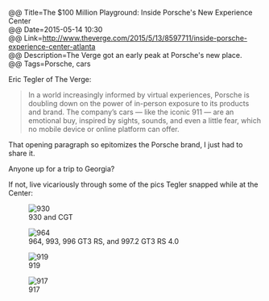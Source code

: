 @@ Title=The $100 Million Playground: Inside Porsche's New Experience Center  
@@ Date=2015-05-14 10:30  
@@ Link=http://www.theverge.com/2015/5/13/8597711/inside-porsche-experience-center-atlanta  
@@ Description=The Verge got an early peak at Porsche's new place.  
@@ Tags=Porsche, cars  

Eric Tegler of The Verge:
>In a world increasingly informed by virtual experiences, Porsche is doubling down on the power of in-person exposure to its products and brand. The company’s cars — like the iconic 911 — are an emotional buy, inspired by sights, sounds, and even a little fear, which no mobile device or online platform can offer.

That opening paragraph so epitomizes the Porsche brand, I just had to share it. 

Anyone up for a trip to Georgia?

If not, live vicariously through some of the pics Tegler snapped while at the Center:

<figure class="wide">
	<img src="https://cdn3.vox-cdn.com/thumbor/LemejK0sMTHhK0HiQ2PiF53gA5g=/1020x0/cdn0.vox-cdn.com/uploads/chorus_asset/file/3692700/porsche-experience-center-012-2040.0.jpg" alt="930"  />
	<figcaption>930 and CGT</figcaption>
</figure>

<figure class="wide">
	<img src="https://cdn2.vox-cdn.com/thumbor/4r83iEN9PHju9i_xxaZz8N0c0eQ=/1020x0/cdn0.vox-cdn.com/uploads/chorus_asset/file/3692698/porsche-experience-center-011-2040.0.jpg" alt="964"  />
	<figcaption>964, 993, 996 GT3 RS, and 997.2 GT3 RS 4.0</figcaption>
</figure>

<figure class="wide">
	<img src="https://cdn3.vox-cdn.com/thumbor/QIXPmVWfdYwEaPBBzl6QB9sAkno=/1020x0/cdn0.vox-cdn.com/uploads/chorus_asset/file/3692692/porsche-experience-center-003-2040.0.jpg" alt="919"  />
	<figcaption>919</figcaption>
</figure>

<figure class="wide">
	<img src="https://cdn3.vox-cdn.com/thumbor/hHa4IDiKEYxXwhY1ekErT-Mbto8=/1020x0/cdn0.vox-cdn.com/uploads/chorus_asset/file/3692694/porsche-experience-center-001-2040.0.jpg" alt="917" />
	<figcaption>917</figcaption>
</figure>